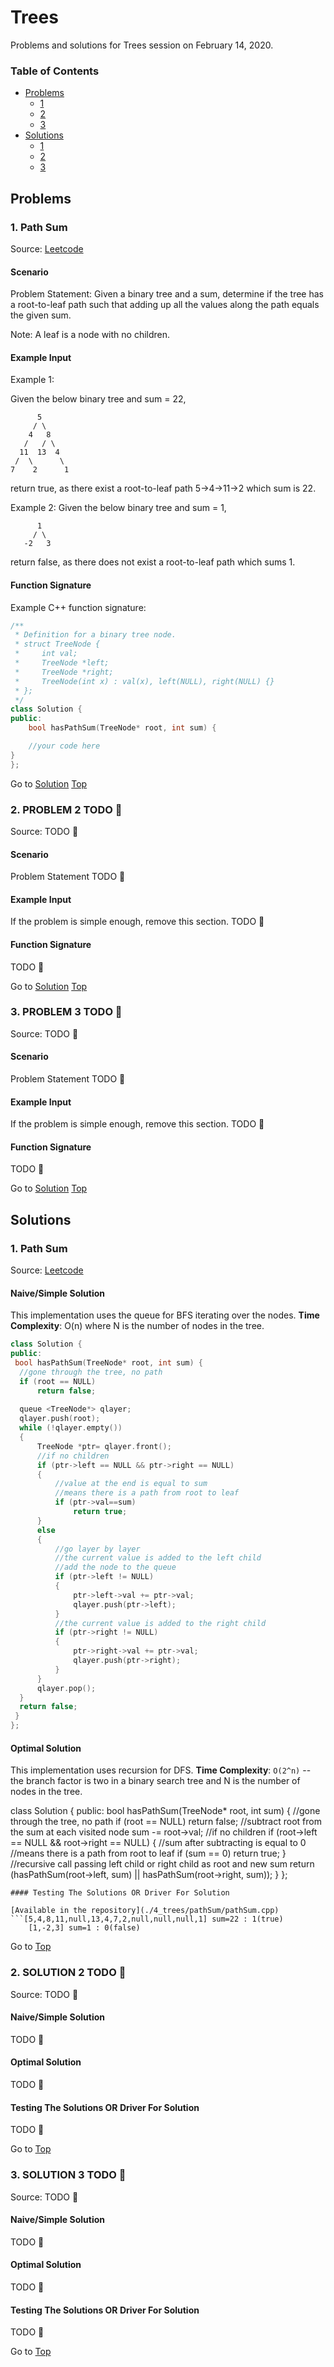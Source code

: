 <!-- Don't remove -->
<a name="top"/>

# Trees

Problems and solutions for Trees session on February 14, 2020.

### Table of Contents

* [Problems](#problems)
  * [1](#p1)
  * [2](#p2)
  * [3](#p3)
* [Solutions](#solutions)
  * [1](#s1)
  * [2](#s2)
  * [3](#s3)

<!-- Don't remove -->
<a name="problems"/>

## Problems

<a name="p1"/>

### 1. Path Sum

Source: [Leetcode](https://leetcode.com/problems/path-sum/)

#### Scenario

Problem Statement: Given a binary tree and a sum, determine if the tree has a root-to-leaf path such that adding up all the values along the path equals the given sum.

Note: A leaf is a node with no children.

#### Example Input
Example 1:

Given the below binary tree and sum = 22,

```
      5
     / \
    4   8
   /   / \
  11  13  4
 /  \      \
7    2      1
```
return true, as there exist a root-to-leaf path 5->4->11->2 which sum is 22.

Example 2:
Given the below binary tree and sum = 1,
```
      1
     / \
   -2   3
```
return false, as there does not exist a root-to-leaf path which sums 1.

#### Function Signature
Example C++ function signature:

```c++
/**
 * Definition for a binary tree node.
 * struct TreeNode {
 *     int val;
 *     TreeNode *left;
 *     TreeNode *right;
 *     TreeNode(int x) : val(x), left(NULL), right(NULL) {}
 * };
 */
class Solution {
public:
    bool hasPathSum(TreeNode* root, int sum) {

    //your code here
}
};
```

<!-- Don't remove -->
Go to [Solution](#s1)   [Top](#top)

<!-- Don't remove -->
<a name="p2"/>

### 2. PROBLEM 2 TODO :bug:

Source: TODO :bug:

#### Scenario

Problem Statement TODO :bug:

#### Example Input

If the problem is simple enough, remove this section. TODO :bug:

#### Function Signature

TODO :bug:

<!-- Don't remove -->
Go to [Solution](#s2)   [Top](#top)

<!-- Don't remove -->
<a name="p3"/>

### 3. PROBLEM 3 TODO :bug:

Source: TODO :bug:

#### Scenario

Problem Statement TODO :bug:

#### Example Input

If the problem is simple enough, remove this section. TODO :bug:

#### Function Signature

TODO :bug:

<!-- Don't remove -->
Go to [Solution](#s3)   [Top](#top)

<!-- Don't remove -->
<a name="solutions"/>

## Solutions

<!-- Don't remove -->
<a name="s1"/>

### 1. Path Sum

Source: [Leetcode](https://leetcode.com/problems/path-sum/)

#### Naive/Simple Solution
This implementation uses the queue for BFS iterating over the nodes.
**Time Complexity**: O(n) where N is the number of nodes in the tree.

```c++
class Solution {
public:
 bool hasPathSum(TreeNode* root, int sum) {
  //gone through the tree, no path
  if (root == NULL)
	  return false;
 
  queue <TreeNode*> qlayer;
  qlayer.push(root);
  while (!qlayer.empty())
  {
	  TreeNode *ptr= qlayer.front();
	  //if no children
	  if (ptr->left == NULL && ptr->right == NULL)
	  {
		  //value at the end is equal to sum
		  //means there is a path from root to leaf 
		  if (ptr->val==sum)
			  return true;
	  }
	  else
	  {
		  //go layer by layer
		  //the current value is added to the left child
		  //add the node to the queue
		  if (ptr->left != NULL)
		  {
			  ptr->left->val += ptr->val;
			  qlayer.push(ptr->left);
		  }
		  //the current value is added to the right child
		  if (ptr->right != NULL)
		  {
			  ptr->right->val += ptr->val;
			  qlayer.push(ptr->right);
		  }
	  }
	  qlayer.pop();
  }
  return false;
 }
};
```

#### Optimal Solution
This implementation uses recursion  for DFS.
**Time Complexity**: `O(2^n)` -- the branch factor is two in a binary search tree and N is the number of nodes in the tree.

class Solution {
public:
	bool hasPathSum(TreeNode* root, int sum) {
		//gone through the tree, no path
		if (root == NULL)
			return false;
		//subtract root from the sum at each visited node
		sum -= root->val;
		//if no children
		if (root->left == NULL && root->right == NULL)
		{
			//sum after subtracting is equal to 0
			//means there is a path from root to leaf 
			if (sum == 0)
				return true;
		}
		//recursive call passing left child or right child as root and new sum
		return (hasPathSum(root->left, sum) || hasPathSum(root->right, sum));
	}
};
```
#### Testing The Solutions OR Driver For Solution

[Available in the repository](./4_trees/pathSum/pathSum.cpp)
```[5,4,8,11,null,13,4,7,2,null,null,null,1] sum=22 : 1(true)
    [1,-2,3] sum=1 : 0(false)
```
<!-- Don't remove -->
Go to [Top](#top)

<!-- Don't remove -->
<a name="s2"/>

### 2. SOLUTION 2 TODO :bug:

Source: TODO :bug:

#### Naive/Simple Solution

TODO :bug:

#### Optimal Solution

TODO :bug:

#### Testing The Solutions OR Driver For Solution

TODO :bug:

<!-- Don't remove -->
Go to [Top](#top)

<!-- Don't remove -->
<a name="s3"/>

### 3. SOLUTION 3 TODO :bug:

Source: TODO :bug:

#### Naive/Simple Solution 

TODO :bug:

#### Optimal Solution

TODO :bug:

#### Testing The Solutions OR Driver For Solution

TODO :bug:

<!-- Don't remove -->
Go to [Top](#top)
